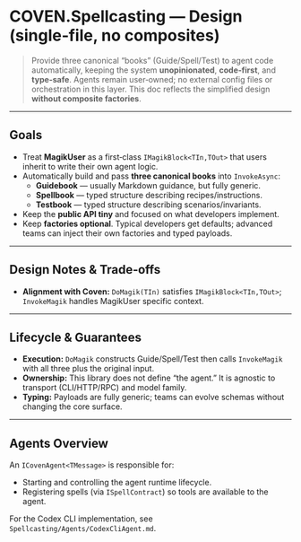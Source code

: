 # COVEN.Spellcasting — Design (single‑file, no composites)

> Provide three canonical “books” (Guide/Spell/Test) to agent code automatically, keeping the system **unopinionated**, **code‑first**, and **type‑safe**. Agents remain user‑owned; no external config files or orchestration in this layer. This doc reflects the simplified design **without composite factories**.

---

## Goals

- Treat **MagikUser** as a first‑class `IMagikBlock<TIn,TOut>` that users inherit to write their own agent logic.
- Automatically build and pass **three canonical books** into `InvokeAsync`:
  - **Guidebook** — usually Markdown guidance, but fully generic.
  - **Spellbook** — typed structure describing recipes/instructions.
  - **Testbook** — typed structure describing scenarios/invariants.
- Keep the **public API tiny** and focused on what developers implement.
- Keep **factories optional**. Typical developers get defaults; advanced teams can inject their own factories and typed payloads.
---

## Design Notes & Trade‑offs

- **Alignment with Coven:** `DoMagik(TIn)` satisfies `IMagikBlock<TIn,TOut>`; `InvokeMagik` handles MagikUser specific context.

---

## Lifecycle & Guarantees

- **Execution:** `DoMagik` constructs Guide/Spell/Test then calls `InvokeMagik` with all three plus the original input.
- **Ownership:** This library does not define “the agent.” It is agnostic to transport (CLI/HTTP/RPC) and model family.
- **Typing:** Payloads are fully generic; teams can evolve schemas without changing the core surface.

---

## Agents Overview

An `ICovenAgent<TMessage>` is responsible for:
- Starting and controlling the agent runtime lifecycle.
- Registering spells (via `ISpellContract`) so tools are available to the agent.

For the Codex CLI implementation, see `Spellcasting/Agents/CodexCliAgent.md`.
